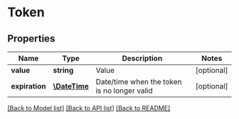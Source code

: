 # Token

## Properties
Name | Type | Description | Notes
------------ | ------------- | ------------- | -------------
**value** | **string** | Value | [optional] 
**expiration** | [**\DateTime**](\DateTime.md) | Date/time when the token is no longer valid | [optional] 

[[Back to Model list]](../../README.md#documentation-for-models) [[Back to API list]](../../README.md#documentation-for-api-endpoints) [[Back to README]](../../README.md)


